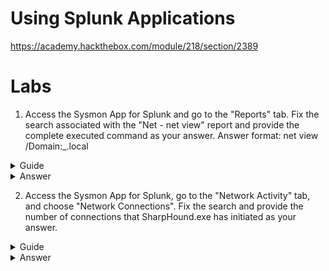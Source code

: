 # Using Splunk Applications

https://academy.hackthebox.com/module/218/section/2389

# Labs

1. Access the Sysmon App for Splunk and go to the "Reports" tab. Fix the search associated with the "Net - net view" report and provide the complete executed command as your answer. Answer format: net view /Domain:\_.local

<details>
<summary>Guide</summary>

The command line is probably not just "net view". Accounting for this:

```
`sysmon` process=net.exe (CommandLine="*net  view*") | stats count by Computer,CommandLine
```

Still nothing. There's also rarely double spaces in commands:

```
`sysmon` process=net.exe (CommandLine="*net view*") | stats count by Computer,CommandLine
```

</details>
<details>
<summary>Answer</summary>
net view /DOMAIN:uniwaldo.local
</details>

2. Access the Sysmon App for Splunk, go to the "Network Activity" tab, and choose "Network Connections". Fix the search and provide the number of connections that SharpHound.exe has initiated as your answer.

<details>
<summary>Guide</summary>

I cheesed this one, just aiming for the flag.

```
sourcetype="WinEventLog:Sysmon" EventCode=3
| stats count by Image
| search Image="*SharpHound.exe*"
```

</details>
<details>
<summary>Answer</summary>
6
</details>
